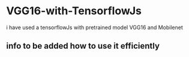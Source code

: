 # VGG16-with-TensorflowJs
i have used a tensorflowJs with pretrained model VGG16 and Mobilenet 
## info to be added how to use it efficiently
